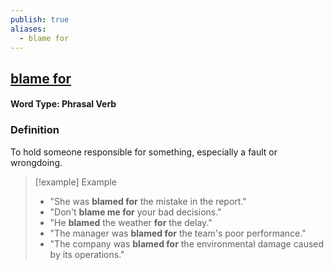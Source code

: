 ```yaml
---
publish: true
aliases:
  - blame for
---
```


## [blame for](https://dictionary.cambridge.org/dictionary/english/blame)
#### Word Type: Phrasal Verb
### Definition

To hold someone responsible for something, especially a fault or wrongdoing.

> [!example] Example
> 
> - "She was **blamed for** the mistake in the report."
> - "Don't **blame me for** your bad decisions."
> - "He **blamed** the weather **for** the delay."
> - "The manager was **blamed for** the team's poor performance."
> - "The company was **blamed for** the environmental damage caused by its operations."